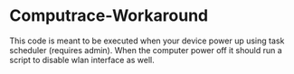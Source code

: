 # Computrace-Workaround
This code is meant to be executed when your device power up using task scheduler (requires admin). When the computer power off it should run a script to disable wlan interface as well.
